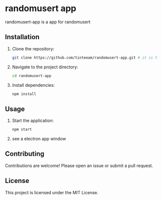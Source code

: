 # randomusert app

randomusert-app is a app for randomusert



## Installation

1. Clone the repository:
    ```sh
    git clone https://github.com/tinteeam/randomusert-app.git # it is the dev repo
    ```
2. Navigate to the project directory:
    ```sh
    cd randomusert-app
    ```
3. Install dependencies:
    ```sh
    npm install
    ```

## Usage

1. Start the application:
    ```sh
    npm start
    ```
2. see a electron app window

## Contributing

Contributions are welcome! Please open an issue or submit a pull request.

## License

This project is licensed under the MIT License.

